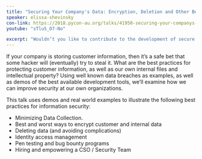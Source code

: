 ```yaml
---
title: "Securing Your Company's Data: Encryption, Deletion and Other Best Practices"
speaker: elissa-shevinsky
con-link: https://2018.pycon-au.org/talks/41950-securing-your-companys-data-encryption-deletion-and-other-best-practices/
youtube: "sTluS_O7-No"

excerpt: "Wouldn’t you like to contribute to the development of secure applications? Perfect, you have come to the right place! We’ll learn five security techniques and best practices that are accessible even to small teams and startups. And since this is Pycon, we’ll focus on examples from Python projects."
---
```


If your company is storing customer information, then it’s a safe bet that some hacker will (eventually) try to steal it. What are the best practices for protecting customer information, as well as our own internal files and intellectual property? Using well known data breaches as examples, as well as demos of the best available development tools, we’ll examine how we can improve security at our own organizations.

This talk uses demos and real world examples to illustrate the following best practices for information security:

- Minimizing Data Collection.
- Best and worst ways to encrypt customer and internal data
- Deleting data (and avoiding complications)
- Identity access management
- Pen testing and bug bounty programs
- Hiring and empowering a CSO / Security Team